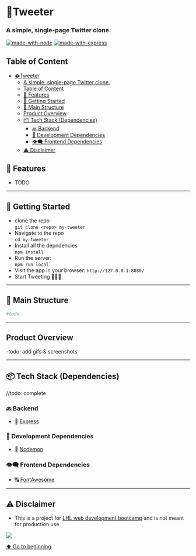 
# 🐣Tweeter
### A simple, single-page Twitter clone.
[![made-with-node](https://img.shields.io/badge/Made%20with-JavaScript%20-yellow)](https://nodejs.org/en/) [![made-with-express](https://img.shields.io/badge/Made%20with-Express.js%20-black)](https://expressjs.com/)

## Table of Content
- [�Tweeter](#tweeter)
    - [A simple, single-page Twitter clone.](#a-simple-single-page-twitter-clone)
  - [Table of Content](#table-of-content)
  - [🌟 Features](#-features)
  - [🚀 Getting Started](#-getting-started)
  - [🧱 Main Structure](#-main-structure)
  - [Product Overview](#product-overview)
  - [📦 Tech Stack (Dependencies)](#-tech-stack-dependencies)
    - [🔙 Backend](#-backend)
    - [🧰 Development Dependencies](#-development-dependencies)
    - [👁‍🗨 Frontend Dependencies](#-frontend-dependencies)
  - [⚠️ Disclaimer](#️-disclaimer)



## 🌟 Features
- TODO

---
## 🚀 Getting Started
  - clone the repo <br>
  `git clone <repo> my-tweeter`
  - Navigate to the repo<br>
  `cd my-tweeter`
  - Install all the depndencies <br>
  `npm install`
  - Run the server: <br>
  `npm run local`  <br>
  - Visit the app in your browser: `http://127.0.0.1:8080/` 
  - Start Tweeting 🐥🎉🎇

---


## 🧱 Main Structure
```sh
#todo

```
---
## Product Overview
-todo: add gifs & screenshots


---
## 📦 Tech Stack (Dependencies)
//todo: complete
  ### 🔙 Backend
  - 🚄 [Express](express.js)


 ### 🧰 Development Dependencies

  - 👿 [Nodemon](https://www.npmjs.com/package/nodemon)

 ### 👁‍🗨 Frontend Dependencies

- 🔠 [FontAwesome](https://fontawesome.com/)
---

## ⚠️ Disclaimer
- This is a project for [LHL web development bootcamp](https://www.lighthouselabs.ca/) and is not meant for production use



<img src="https://camo.githubusercontent.com/7dd59506447a5060c5df4ab9da2c7a3fefcb0e1cd86ba40d31a45666bc98e6e0/687474703a2f2f466f7254686542616467652e636f6d2f696d616765732f6261646765732f6275696c742d776974682d6c6f76652e737667"/>

[⬆ Go to beginning](#🐣Tweeter)